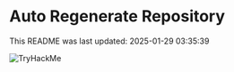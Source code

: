 # Auto Regenerate Repository

This README was last updated: 2025-01-29 03:35:39

 ![TryHackMe](https://tryhackme.com/badge/533634)